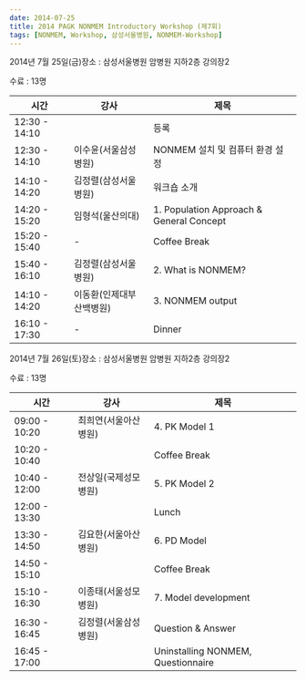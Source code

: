 ```yaml
---
date: 2014-07-25
title: 2014 PAGK NONMEM Introductory Workshop (제7회)
tags: [NONMEM, Workshop, 삼성서울병원, NONMEM-Workshop]
---
```


2014년 7월 25일(금)장소 : 삼성서울병원 암병원 지하2층 강의장2

수료 : 13명

시간 | 강사 | 제목
-- | -- | --
12:30 - 14:10 |   | 등록
12:30 - 14:10 | 이수윤(서울삼성병원) | NONMEM 설치 및 컴퓨터 환경 설정
14:10 - 14:20 | 김정렬(삼성서울병원) | 워크숍 소개
14:20 - 15:20 | 임형석(울산의대) | 1. Population Approach & General Concept
15:20 - 15:40 | - | Coffee Break
15:40 - 16:10 | 김정렬(삼성서울병원) | 2. What is NONMEM?
14:10 - 14:20 | 이동환(인제대부산백병원) | 3. NONMEM output
16:10 - 17:30 | - | Dinner


2014년 7월 26일(토)장소 : 삼성서울병원 암병원 지하2층 강의장2

수료 : 13명

시간 | 강사 | 제목
-- | -- | --
09:00 - 10:20 | 최희연(서울아산병원) | 4. PK Model 1
10:20 - 10:40 |   | Coffee Break
10:40 - 12:00 | 전상일(국제성모병원) | 5. PK Model 2
12:00 - 13:30 |   | Lunch
13:30 - 14:50 | 김요한(서울아산병원) | 6. PD Model
14:50 - 15:10 |   | Coffee Break
15:10 - 16:30 | 이종태(서울성모병원) | 7. Model development
16:30 - 16:45 | 김정렬(서울삼성병원) | Question & Answer
16:45 - 17:00 |   | Uninstalling NONMEM, Questionnaire

